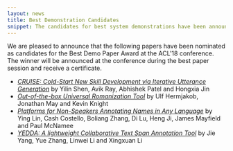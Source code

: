 ```yaml
---
layout: news
title: Best Demonstration Candidates
snippet: The candidates for best system demonstrations have been announced
---
```



We are pleased to announce that the following papers have been nominated as candidates for the Best Demo Paper Award at the ACL'18 conference. The winner will be announced at the conference during the best paper session and receive a certificate.

* *[CRUISE: Cold-Start New Skill Development via Iterative Utterance Generation](/programme/schedule/#paper-64-demo)* by Yilin Shen, Avik Ray, Abhishek Patel and Hongxia Jin
* *[Out-of-the-box Universal Romanization Tool](/programme/schedule/#paper-7-demo)* by Ulf Hermjakob, Jonathan May and Kevin Knight
* *[Platforms for Non-Speakers Annotating Names in Any Language](/programme/schedule/#paper-4-demo)* by Ying Lin, Cash Costello, Boliang Zhang, Di Lu, Heng Ji, James Mayfield and Paul McNamee
* *[YEDDA: A lightweight Collaborative Text Span Annotation Tool](/programme/schedule/#paper-14-demo)* by Jie Yang, Yue Zhang, Linwei Li and Xingxuan Li

